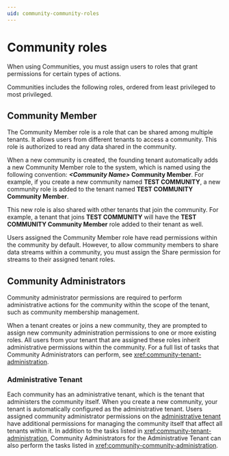 ```yaml
---
uid: community-community-roles
---
```


# Community roles

When using Communities, you must assign users to roles that grant permissions for certain types of actions.

Communities includes the following roles, ordered from least privileged to most privileged.

## Community Member

The Community Member role is a role that can be shared among multiple tenants. It allows users from different tenants to access a community. This role is authorized to read any data shared in the community.

When a new community is created, the founding tenant automatically adds a new Community Member role to the system, which is named using the following convention: **_\<Community Name\>_ Community Member**. For example, if you create a new community named **TEST COMMUNITY**, a new community role is added to the tenant named **TEST COMMUNITY Community Member**.

This new role is also shared with other tenants that join the community. For example, a tenant that joins **TEST COMMUNITY** will have the **TEST COMMUNITY Community Member** role added to their tenant as well. 

Users assigned the Community Member role have read permissions within the community by default. However, to allow community members to share data streams within a community, you must assign the Share permission for streams to their assigned tenant roles.

## Community Administrators

Community administrator permissions are required to perform administrative actions for the community within the scope of the tenant, such as community membership management.

When a tenant creates or joins a new community, they are prompted to assign new community administration permissions to one or more existing roles. All users from your tenant that are assigned these roles inherit administrative permissions within the community. For a full list of tasks that Community Administrators can perform, see <xref:community-tenant-administration>.

### Administrative Tenant

Each community has an administrative tenant, which is the tenant that administers the community itself. When you create a new community, your tenant is automatically configured as the administrative tenant. Users assigned community administrator permissions on the [administrative tenant](#administrative-tenant) have additional permissions for managing the community itself that affect all tenants within it. In addition to the tasks listed in <xref:community-tenant-administration>, Community Administrators for the Administrative Tenant can also perform the tasks listed in  <xref:community-community-administration>.
